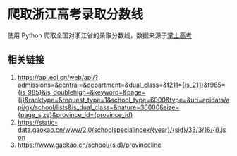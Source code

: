 # 爬取浙江高考录取分数线

使用 Python 爬取全国对浙江省的录取分数线，数据来源于[掌上高考](https://www.gaokao.cn/)

## 相关链接

1. https://api.eol.cn/web/api/?admissions=&central=&department=&dual_class=&f211={is_211}&f985={is_985}&is_doublehigh=&keyword=&page={i}&ranktype=&request_type=1&school_type=6000&type=&uri=apidata/api/gk/school/lists&is_dual_class=&nature=36000&size={page_size}&province_id={province_id}
2. https://static-data.gaokao.cn/www/2.0/schoolspecialindex/{year}/{sid}/33/3/16/{i}.json
3. https://www.gaokao.cn/school/{sid}/provinceline